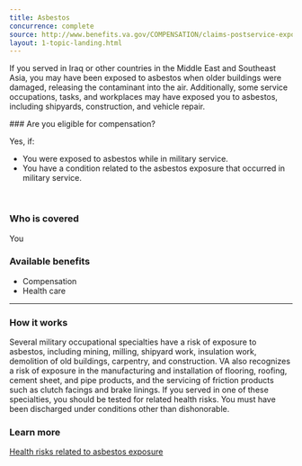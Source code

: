 ```yaml
---
title: Asbestos
concurrence: complete
source: http://www.benefits.va.gov/COMPENSATION/claims-postservice-exposures-asbestos.asp
layout: 1-topic-landing.html
---
```


If you served in Iraq or other countries in the Middle East and Southeast Asia, you may have been exposed to asbestos when older buildings were damaged, releasing the contaminant into the air. Additionally, some service occupations, tasks, and workplaces may have exposed you to asbestos, including shipyards, construction, and vehicle repair.

<div class="call-out" markdown="1">
### Are you eligible for compensation?

Yes, if:

- You were exposed to asbestos while in military service.
- You have a condition related to the asbestos exposure that occurred in military service.

<br>

### Who is covered

You
</div>

### Available benefits

- Compensation
- Health care

--------

### How it works

Several military occupational specialties have a risk of exposure to asbestos, including mining, milling, shipyard work, insulation work, demolition of old buildings, carpentry, and construction. VA also recognizes a risk of exposure in the manufacturing and installation of flooring, roofing, cement sheet, and pipe products, and the servicing of friction products such as clutch facings and brake linings. If you served in one of these specialties, you should be tested for related health risks. You must have been discharged under conditions other than dishonorable.

### Learn more

[Health risks related to asbestos exposure](http://www.publichealth.va.gov/exposures/asbestos/index.asp)
